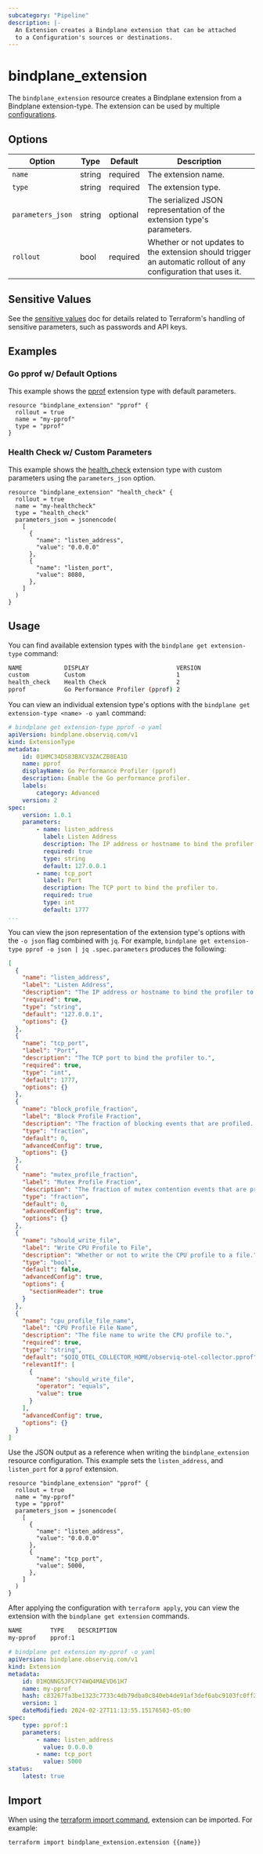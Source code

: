 ```yaml
---
subcategory: "Pipeline"
description: |-
  An Extension creates a Bindplane extension that can be attached
  to a Configuration's sources or destinations.
---
```


# bindplane_extension

The `bindplane_extension` resource creates a Bindplane extension from a Bindplane
extension-type. The extension can be used by multiple [configurations](./bindplane_configuration.md).

## Options

| Option              | Type   | Default  | Description                  |
| ------------------- | -----  | -------- | ---------------------------- |
| `name`              | string | required | The extension name.          |
| `type`              | string | required | The extension type.          |
| `parameters_json`   | string | optional | The serialized JSON representation of the extension type's parameters. |
| `rollout`           | bool   | required | Whether or not updates to the extension should trigger an automatic rollout of any configuration that uses it. |

## Sensitive Values

See the [sensitive values](./sensitive_values.md) doc for details related to Terraform's handling
of sensitive parameters, such as passwords and API keys.

## Examples

### Go pprof w/ Default Options

This example shows the [pprof](https://observiq.com/docs/agent-configuration/extensions/pprof) extension type
with default parameters.

```hcl
resource "bindplane_extension" "pprof" {
  rollout = true
  name = "my-pprof"
  type = "pprof"
}
```

### Health Check w/ Custom Parameters

This example shows the [health_check](https://observiq.com/docs/agent-configuration/extensions/health_check) extension type
with custom parameters using the `parameters_json` option.

```hcl
resource "bindplane_extension" "health_check" {
  rollout = true
  name = "my-healthcheck"
  type = "health_check"
  parameters_json = jsonencode(
    [
      {
        "name": "listen_address",
        "value": "0.0.0.0"
      },
      {
        "name": "listen_port",
        "value": 8080,
      },
    ]
  )
}
```

## Usage

You can find available extension types with the `bindplane get extension-type` command:
```bash
NAME        	DISPLAY                        	VERSION 
custom      	Custom                         	1      	
health_check	Health Check                   	2      	
pprof       	Go Performance Profiler (pprof)	2   	
```

You can view an individual extension type's options with the `bindplane get extension-type <name> -o yaml` command:
```yaml
# bindplane get extension-type pprof -o yaml
apiVersion: bindplane.observiq.com/v1
kind: ExtensionType
metadata:
    id: 01HMC34DS83BXCV3ZACZB8EA1D
    name: pprof
    displayName: Go Performance Profiler (pprof)
    description: Enable the Go performance profiler.
    labels:
        category: Advanced
    version: 2
spec:
    version: 1.0.1
    parameters:
        - name: listen_address
          label: Listen Address
          description: The IP address or hostname to bind the profiler to.  Set to 0.0.0.0 to listen on all network interfaces.
          required: true
          type: string
          default: 127.0.0.1
        - name: tcp_port
          label: Port
          description: The TCP port to bind the profiler to.
          required: true
          type: int
          default: 1777
...
```

You can view the json representation of the extension type's options with the `-o json` flag combined with `jq`.
For example, `bindplane get extension-type pprof -o json | jq .spec.parameters` produces the following:
```json
[
  {
    "name": "listen_address",
    "label": "Listen Address",
    "description": "The IP address or hostname to bind the profiler to.  Set to 0.0.0.0 to listen on all network interfaces.",
    "required": true,
    "type": "string",
    "default": "127.0.0.1",
    "options": {}
  },
  {
    "name": "tcp_port",
    "label": "Port",
    "description": "The TCP port to bind the profiler to.",
    "required": true,
    "type": "int",
    "default": 1777,
    "options": {}
  },
  {
    "name": "block_profile_fraction",
    "label": "Block Profile Fraction",
    "description": "The fraction of blocking events that are profiled.  Must be between 0 and 1.",
    "type": "fraction",
    "default": 0,
    "advancedConfig": true,
    "options": {}
  },
  {
    "name": "mutex_profile_fraction",
    "label": "Mutex Profile Fraction",
    "description": "The fraction of mutex contention events that are profiled.  Must be between 0 and 1.",
    "type": "fraction",
    "default": 0,
    "advancedConfig": true,
    "options": {}
  },
  {
    "name": "should_write_file",
    "label": "Write CPU Profile to File",
    "description": "Whether or not to write the CPU profile to a file.",
    "type": "bool",
    "default": false,
    "advancedConfig": true,
    "options": {
      "sectionHeader": true
    }
  },
  {
    "name": "cpu_profile_file_name",
    "label": "CPU Profile File Name",
    "description": "The file name to write the CPU profile to.",
    "required": true,
    "type": "string",
    "default": "$OIQ_OTEL_COLLECTOR_HOME/observiq-otel-collector.pprof",
    "relevantIf": [
      {
        "name": "should_write_file",
        "operator": "equals",
        "value": true
      }
    ],
    "advancedConfig": true,
    "options": {}
  }
]
```

Use the JSON output as a reference when writing the `bindplane_extension` resource configuration. This example sets
the `listen_address`, and `listen_port` for a `pprof` extension.

```hcl
resource "bindplane_extension" "pprof" {
  rollout = true
  name = "my-pprof"
  type = "pprof"
  parameters_json = jsonencode(
    [
      {
        "name": "listen_address",
        "value": "0.0.0.0"
      },
      {
        "name": "tcp_port",
        "value": 5000,
      },
    ]
  )
}
```

After applying the configuration with `terraform apply`, you can view the extension with
the `bindplane get extension` commands.

```bash
NAME    	TYPE   	DESCRIPTION 
my-pprof	pprof:1	  
```
```yaml
# bindplane get extension my-pprof -o yaml
apiVersion: bindplane.observiq.com/v1
kind: Extension
metadata:
    id: 01HQNNG5JFCY74WQ4MAEVD61H7
    name: my-pprof
    hash: c83267fa3be1323c7733c4db79dba0c840eb4de91af3def6abc9103fc0ff2415
    version: 1
    dateModified: 2024-02-27T11:13:55.15176503-05:00
spec:
    type: pprof:1
    parameters:
        - name: listen_address
          value: 0.0.0.0
        - name: tcp_port
          value: 5000
status:
    latest: true
```

## Import

When using the [terraform import command](https://developer.hashicorp.com/terraform/cli/commands/import),
extension can be imported. For example:

```bash
terraform import bindplane_extension.extension {{name}}
```